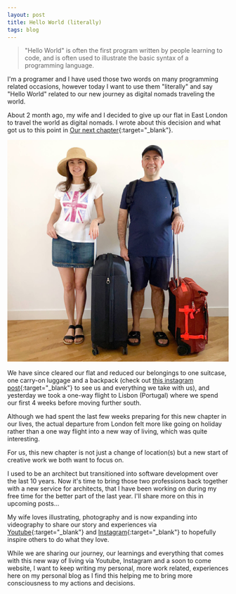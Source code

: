 ```yaml
---
layout: post
title: Hello World (literally)
tags: blog
---
```


> "Hello World" is often the first program written by people learning to code, and is often used to illustrate the basic syntax of a programming language.

I'm a programer and I have used those two words on many programming related occasions, however today I want to use them "literally" and say "Hello World" related to our new journey as digital nomads traveling the world.

About 2 month ago, my wife and I decided to give up our flat in East London to travel the world as digital nomads. I wrote about this decision and what got us to this point in [Our next chapter](https://michaelloistl.com/20200202-our-next-chapter){:target="_blank"}.

![](/assets/posts/2020-03-01-hello-world/hello_world.jpg)

We have since cleared our flat and reduced our belongings to one suitcase, one carry-on luggage and a backpack (check out [this instagram post](https://instagram.com/p/B9KqffYlzJ8){:target="_blank"} to see us and everything we take with us), and yesterday we took a one-way flight to Lisbon (Portugal) where we spend our first 4 weeks before moving further south.

Although we had spent the last few weeks preparing for this new chapter in our lives, the actual departure from London felt more like going on holiday rather than a one way flight into a new way of living, which was quite interesting.

For us, this new chapter is not just a change of location(s) but a new start of creative work we both want to focus on.

I used to be an architect but transitioned into software development over the last 10 years. Now it's time to bring those two professions back together with a new service for architects, that I have been working on during my free time  for the better part of the last year. I'll share more on this in upcoming posts...

My wife loves illustrating, photography and is now expanding into videography to share our story and experiences via [Youtube](https://www.youtube.com/channel/UC2dzWCzIcp7PkRuGxSH4ATQ){:target="_blank"} and [Instagram](https://www.instagram.com/lauza_and_michael){:target="_blank"} to hopefully inspire others to do what they love.

While we are sharing our journey, our learnings and everything that comes with this new way of living via Youtube, Instagram and a soon to come website, I want to keep writing my personal, more work related, experiences here on my personal blog as I find this helping me to bring more consciousness to my actions and decisions.
